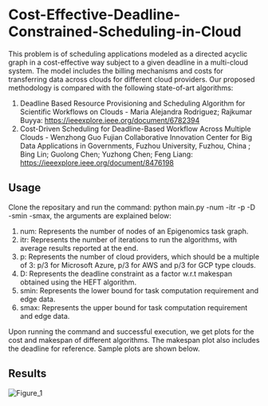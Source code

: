 # Cost-Effective-Deadline-Constrained-Scheduling-in-Cloud

This problem is of scheduling applications modeled as a directed acyclic graph in a cost-effective way subject to a given deadline in a multi-cloud system. The model
includes the billing mechanisms and costs for transferring data across clouds for different cloud providers. Our proposed methodology is compared with the following state-of-art algorithms:
1) Deadline Based Resource Provisioning and Scheduling Algorithm for Scientific Workflows on Clouds - Maria Alejandra Rodriguez; Rajkumar Buyya: https://ieeexplore.ieee.org/document/6782394
2) Cost-Driven Scheduling for Deadline-Based Workflow Across Multiple Clouds - Wenzhong Guo
Fujian Collaborative Innovation Center for Big Data Applications in Governments, Fuzhou University, Fuzhou, China
; Bing Lin; Guolong Chen; Yuzhong Chen; Feng Liang: https://ieeexplore.ieee.org/document/8476198

## Usage
Clone the repositary and run the command: python main.py -num -itr -p -D -smin -smax, the arguments are explained below:
1) num: Represents the number of nodes of an Epigenomics task graph.
2) itr: Represents the number of iterations to run the algorithms, with average results reported at the end.
3) p: Represents the number of cloud providers, which should be a multiple of 3: p/3 for Microsoft Azure, p/3 for AWS and p/3 for GCP type clouds.
4) D: Represents the deadline constraint as a factor w.r.t makespan obtained using the HEFT algorithm.
5) smin: Represents the lower bound for task computation requirement and edge data.
6) smax: Represents the upper bound for task computation requirement and edge data.

Upon running the command and successful execution, we get plots for the cost and makespan of different algorithms. The makespan plot also includes the deadline for reference. Sample plots are shown below.

## Results
![Figure_1](https://user-images.githubusercontent.com/64606981/203848744-0569fb98-5718-462e-9841-e7f5cb38696f.png)
